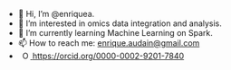 - 👋 Hi, I’m @enriquea.
- 👀 I’m interested in omics data integration and analysis.
- 🌱 I’m currently learning Machine Learning on Spark.
- 📫 How to reach me: enrique.audain@gmail.com
- <a
    id="cy-effective-orcid-url"
    class="underline"
     href="https://orcid.org/0000-0002-9201-7840"
     target="orcid.widget"
     rel="me noopener noreferrer"
     style="vertical-align: top">
     <img
        src="https://orcid.org/sites/default/files/images/orcid_16x16.png"
        style="width: 1em; margin-inline-start: 0.5em"
        alt="ORCID iD icon"/>
      https://orcid.org/0000-0002-9201-7840
  </a>

<!---
enriquea/enriquea is a ✨ special ✨ repository because its `README.md` (this file) appears on your GitHub profile.
You can click the Preview link to take a look at your changes.
--->
